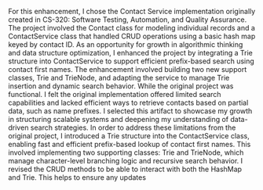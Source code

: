 For this enhancement, I chose the Contact Service implementation originally created in CS-320: Software Testing, Automation, and Quality Assurance. The project involved the Contact class for modeling individual records and a ContactService class that handled CRUD operations using a basic hash map keyed by contact ID. As an opportunity for growth in algorithmic thinking and data structure optimization, I enhanced the project by integrating a Trie structure into ContactService to support efficient prefix-based search using contact first names. The enhancement involved building two new support classes, Trie and TrieNode, and adapting the service to manage Trie insertion and dynamic search behavior. 
While the original project was functional. I felt the original implementation offered limited search capabilities and lacked efficient ways to retrieve contacts based on partial data, such as name prefixes. I selected this artifact to showcase my growth in structuring scalable systems and deepening my understanding of data-driven search strategies.
In order to address these limitations from the original project, I introduced a Trie structure into the ContactService class, enabling fast and efficient prefix-based lookup of contact first names. This involved implementing two supporting classes: Trie and TrieNode, which manage character-level branching logic and recursive search behavior. I revised the CRUD methods to be able to interact with both the HashMap and Trie. This helps to ensure any updates 
